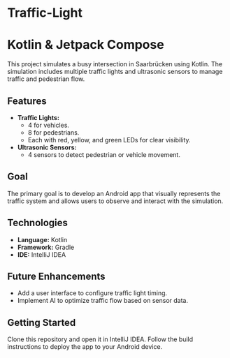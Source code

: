 # Traffic-Light
#  Kotlin & Jetpack Compose

This project simulates a busy intersection in Saarbrücken using Kotlin. The simulation includes multiple traffic lights and ultrasonic sensors to manage traffic and pedestrian flow.  

## Features  
- **Traffic Lights:**  
  - 4 for vehicles.  
  - 8 for pedestrians.  
  - Each with red, yellow, and green LEDs for clear visibility.  
- **Ultrasonic Sensors:**  
  - 4 sensors to detect pedestrian or vehicle movement.  

## Goal  
The primary goal is to develop an Android app that visually represents the traffic system and allows users to observe and interact with the simulation.  

## Technologies  
- **Language:** Kotlin  
- **Framework:** Gradle  
- **IDE:** IntelliJ IDEA  

## Future Enhancements  
- Add a user interface to configure traffic light timing.  
- Implement AI to optimize traffic flow based on sensor data.  

## Getting Started  
Clone this repository and open it in IntelliJ IDEA. Follow the build instructions to deploy the app to your Android device.  

